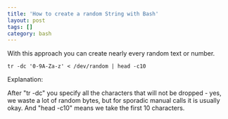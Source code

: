 ```yaml
---
title: 'How to create a random String with Bash'
layout: post
tags: []
category: bash
---
```

With this approach you can create nearly every random text or number.

```shell
tr -dc '0-9A-Za-z' < /dev/random | head -c10
```

Explanation:

After "tr -dc" you specify all the characters that will not be dropped - yes, we waste a lot of random bytes, but for sporadic manual calls it is usually okay. And "head -c10" means we take the first 10 characters.

